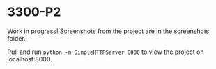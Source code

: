 # 3300-P2
Work in progress! Screenshots from the project are in the screenshots folder. 

Pull and run <code>python -m SimpleHTTPServer 8000</code> to view the project on localhost:8000. 


